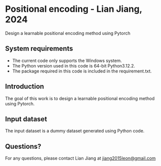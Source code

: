 # Positional encoding - Lian Jiang, 2024
Design a learnable positional encoding method using Pytorch

## System requirements
* The current code only supports the Windows system. 
* The Python version used in this code is 64-bit Python3.12.2.
* The package required in this code is included in the requirement.txt. 

## Introduction
The goal of this work is to design a learnable positional encoding method using Pytorch.

## Input dataset
The input dataset is a dummy dataset generated using Python code.

## Questions?
For any questions, please contact Lian Jiang at jiang2015leon@gmail.com


